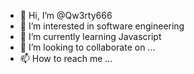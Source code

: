 - 👋 Hi, I’m @Qw3rty666
- 👀 I’m interested in software engineering
- 🌱 I’m currently learning Javascript
- 💞️ I’m looking to collaborate on ...
- 📫 How to reach me ...

<!---
Qw3rty666/Qw3rty666 is a ✨ special ✨ repository because its `README.md` (this file) appears on your GitHub profile.
You can click the Preview link to take a look at your changes.
--->
